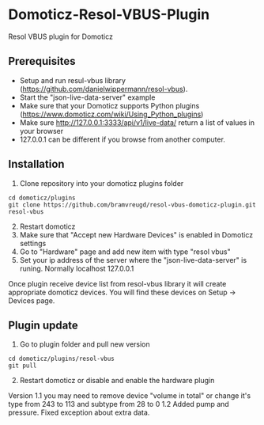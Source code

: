 # Domoticz-Resol-VBUS-Plugin
Resol VBUS plugin for Domoticz

## Prerequisites
* Setup and run resul-vbus library (https://github.com/danielwippermann/resol-vbus).
* Start  the "json-live-data-server" example
* Make sure that your Domoticz supports Python plugins (https://www.domoticz.com/wiki/Using_Python_plugins)
* Make sure http://127.0.0.1:3333/api/v1/live-data/ return a list of values in your browser
* 127.0.0.1 can be different if you browse from another computer.

## Installation

1. Clone repository into your domoticz plugins folder
```
cd domoticz/plugins
git clone https://github.com/bramvreugd/resol-vbus-domoticz-plugin.git resol-vbus
```
2. Restart domoticz
3. Make sure that "Accept new Hardware Devices" is enabled in Domoticz settings
4. Go to "Hardware" page and add new item with type "resol vbus"
5. Set your ip address of the server where the "json-live-data-server" is runing. Normally localhost 127.0.0.1

Once plugin receive device list from resol-vbus library it will create appropriate domoticz devices. You will find these devices on Setup -> Devices page.

## Plugin update
1. Go to plugin folder and pull new version
```
cd domoticz/plugins/resol-vbus
git pull
```
2. Restart domoticz or disable and enable the hardware plugin


Version 
1.1 you may need to remove device "volume in total" or change it's type from 243 to 113 and subtype from 28 to 0
1.2 Added pump and pressure. Fixed exception about extra data.
